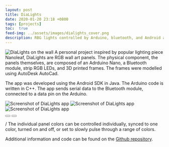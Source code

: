 ```yaml
---
layout: post
title: DiaLights
date: 2020-01-20 23:18 +0800
tags: [projects]
toc:  true
feed-img: ../assets/images/dialights_cover.png
description: RBG lights controlled by Arduino, bluetooth, and Android application
---
```

<img class="pink-shadow center" src="../../../../assets/images/dialights.png" alt="DiaLights on the wall"/>
A personal project inspired by popular lighting piece Nanoleaf, DiaLights are RGB wall art panels. The physical component, the panels themselves, are composed of an Adrduino Nano, a Bluetooth module, strip RGB LEDs, and 3D printed frames. The frames were modelled using AutoDesk AutoCad.

The app was developed using the Android SDK in Java. The Arduino code is written in C++. The app sends serial data to the Bluetooth module, connected to a data pin on the Arduino.

<div class="siema">
    <img class="w-60" src="../../../../assets/images/dialights_app_1.png" alt="Screenshot of DiaLights app"/>
    <img class="w-60" src="../../../../assets/images/dialights_app_2.png" alt="Screenshot of DiaLights app"/>
    <img class="w-60" src="../../../../assets/images/dialights_app_3.png" alt="Screenshot of DiaLights app"/>
</div>
<div class="gallery-button-container center">
    <button class="prev center gallery-button"><i class="fas fa-backward" aria-hidden="true"></i></button>
    <button class="next center gallery-button"><i class="fas fa-forward" aria-hidden="true"></i></button>
</div>

/
The individual panel colors can be controlled individually, synced to one color, turned on and off, or set to slowly pulse through a range of colors.

Additional information and code can be found on the <a href="https://github.com/smicklas/DiaLights">Github repository</a>.